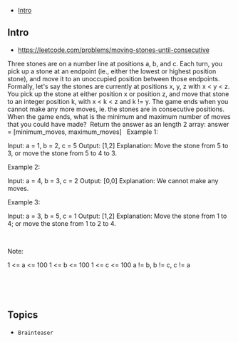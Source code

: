 - [Intro](#intro)

## Intro

- https://leetcode.com/problems/moving-stones-until-consecutive

Three stones are on a number line at positions a, b, and c.
Each turn, you pick up a stone at an endpoint (ie., either the lowest or highest position stone), and move it to an unoccupied position between those endpoints.  Formally, let's say the stones are currently at positions x, y, z with x < y < z.  You pick up the stone at either position x or position z, and move that stone to an integer position k, with x < k < z and k != y.
The game ends when you cannot make any more moves, ie. the stones are in consecutive positions.
When the game ends, what is the minimum and maximum number of moves that you could have made?  Return the answer as an length 2 array: answer = [minimum_moves, maximum_moves]
 
Example 1:

Input: a = 1, b = 2, c = 5
Output: [1,2]
Explanation: Move the stone from 5 to 3, or move the stone from 5 to 4 to 3.


Example 2:

Input: a = 4, b = 3, c = 2
Output: [0,0]
Explanation: We cannot make any moves.


Example 3:

Input: a = 3, b = 5, c = 1
Output: [1,2]
Explanation: Move the stone from 1 to 4; or move the stone from 1 to 2 to 4.

 


Note:

1 <= a <= 100
1 <= b <= 100
1 <= c <= 100
a != b, b != c, c != a


 

 




## Topics

- `Brainteaser`


